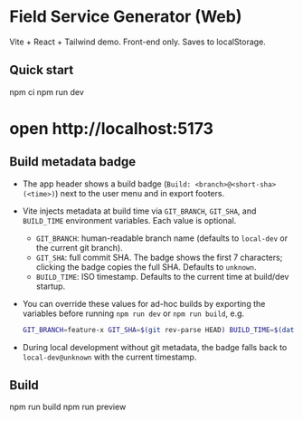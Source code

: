 # Field Service Generator (Web)

Vite + React + Tailwind demo. Front-end only. Saves to localStorage.

## Quick start
npm ci
npm run dev
# open http://localhost:5173

## Build metadata badge

- The app header shows a build badge (`Build: <branch>@<short-sha> (<time>)`) next to the user menu and in export footers.
- Vite injects metadata at build time via `GIT_BRANCH`, `GIT_SHA`, and `BUILD_TIME` environment variables. Each value is optional.
  - `GIT_BRANCH`: human-readable branch name (defaults to `local-dev` or the current git branch).
  - `GIT_SHA`: full commit SHA. The badge shows the first 7 characters; clicking the badge copies the full SHA. Defaults to `unknown`.
  - `BUILD_TIME`: ISO timestamp. Defaults to the current time at build/dev startup.
- You can override these values for ad-hoc builds by exporting the variables before running `npm run dev` or `npm run build`, e.g.

  ```bash
  GIT_BRANCH=feature-x GIT_SHA=$(git rev-parse HEAD) BUILD_TIME=$(date -Iseconds) npm run build
  ```

- During local development without git metadata, the badge falls back to `local-dev@unknown` with the current timestamp.

## Build
npm run build
npm run preview
